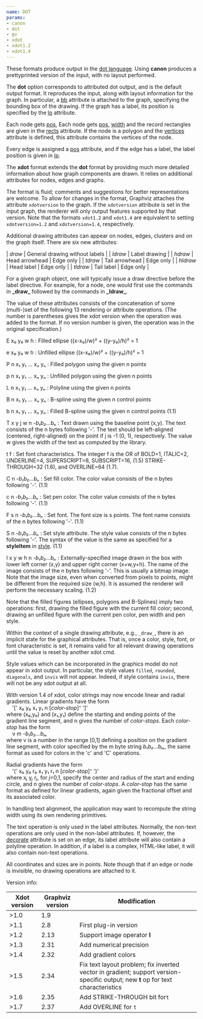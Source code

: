 ```yaml
---
name: DOT
params:
- canon
- dot
- gv
- xdot
- xdot1.2
- xdot1.4
---
```

These formats produce output in the
[dot language](lang.html).
Using **canon** produces a prettyprinted version of the input,
with no layout performed.

The **dot** option corresponds to attributed dot output,
and is the default output format.
It reproduces the input, along with layout information for the graph.
In particular, a [bb](attrs.html#d:bb) attribute is
attached to the graph, specifying the bounding box of the drawing.
If the graph has a label, its position is specified by the
[lp](attrs.html#d:lp) attribute.

Each node gets [pos](attrs.html#d:pos),
Each node gets [pos](attrs.html#d:pos),
[width](attrs.html#d:width) and
the record rectangles are given in the
[rects](attrs.html#d:rects) attribute.
If the node is a polygon and the
[vertices](attrs.html#d:vertices) attribute is defined, this
attribute contains the vertices of the node.

Every edge is
assigned a [pos](attrs.html#d:pos) attribute,
and if the edge has a label, the label position
is given in [lp](attrs.html#d:lp).

The **xdot** format extends the
**dot** format by providing much more detailed information about
how graph components are drawn. It relies on additional attributes
for nodes, edges and graphs.

The format is fluid; comments and
suggestions for better representations are welcome.
To allow for changes in the format, Graphviz attaches the attribute
`xdotversion` to the graph.
If the `xdotversion` attribute is set in the input graph, the renderer
will only output features supported by that version. Note that the formats `xdot1.2`
and `xdot1.4` are equivalent to setting `xdotversion=1.2` and `xdotversion=1.4`,
respectively.

Additional drawing attributes can appear on nodes, edges, clusters and
on the graph itself. There are six new attributes:

| _draw_   | General drawing without labels |
| _ldraw_  | Label drawing  |
| _hdraw_  | Head arrowhead | Edge only |
| _tdraw_  | Tail arrowhead | Edge only |
| _hldraw_ | Head label     | Edge only |
| _tldraw_ | Tail label     | Edge only |

For a given graph object, one will typically issue a draw directive before the
label directive. For example, for a node, one would first use the commands
in **\_draw\_** followed by the commands in **\_ldraw\_**.

The value of these attributes consists of the concatenation of some
(multi-)set of the following 13 rendering or attribute operations.
(The number is parentheses gives the xdot version when the operation
was added to the format. If no version number is given, the operation
was in the original specification.)

E x₀ y₀ w h
: Filled ellipse ((x-x₀)/w)² + ((y-y₀)/h)² = 1

e x₀ y₀ w h
: Unfilled ellipse ((x-x₀)/w)² + ((y-y₀)/h)² = 1

P n x₁ y₁ ... xₙ yₙ
: Filled polygon using the given n points

p n x₁ y₁ ... xₙ yₙ
: Unfilled polygon using the given n points

L n x₁ y₁ ... xₙ yₙ
: Polyline using the given n points

B n x₁ y₁ ... xₙ yₙ
: B-spline using the given n control points

b n x₁ y₁ ... xₙ yₙ
: Filled B-spline using the given n control points (1.1)

T x y j w n -<I>b₁b₂...bₙ</I>
: Text drawn using the baseline point (x,y). The text consists of the
n bytes following '-'. The text should be left-aligned (centered,
right-aligned) on the point if j is -1 (0, 1), respectively. The value
w gives the width of the text as computed by the library.

t f
: Set font characteristics. The integer f is the OR of BOLD=1, ITALIC=2, UNDERLINE=4, SUPERSCRIPT=8, SUBSCRIPT=16, (1.5) STRIKE-THROUGH=32 (1.6),
and OVERLINE=64 (1.7).

C n -<I>b₁b₂...bₙ</I>
: Set fill color. The color value consists of the
n bytes following '-'. (1.1)

c n -<I>b₁b₂...bₙ</I>
: Set pen color. The color value consists of the
n bytes following '-'. (1.1)

F s n -<I>b₁b₂...bₙ</I>
: Set font. The font size is s points. The font name consists of the
n bytes following '-'. (1.1)

S n -<I>b₁b₂...bₙ</I>
: Set style attribute. The style value consists of the
n bytes following '-'. The syntax of the value is the same as
specified for a **styleItem** in [style](attrs.html#k:style). (1.1)

I x y w h n -<I>b₁b₂...bₙ</I>
: Externally-specified image drawn in the box with lower left
corner (x,y) and upper right corner (x+w,y+h). The name of the image
consists of the n bytes following '-'. This is usually a bitmap
image. Note that the image size, even when converted from pixels to
points, might be different from the required size (w,h). It is
assumed the renderer will perform the necessary scaling. (1.2)

Note that the filled figures (ellipses, polygons and B-Splines)
imply two operations: first, drawing the filled figure with the
current fill color; second, drawing an unfilled figure with the
current pen color, pen width and pen style.

Within the context of a single drawing attribute, e.g., `_draw_`, there is
an implicit state for the graphical attributes. That is, once a color, style, font, or
font characteristic is set, it remains valid for all relevant drawing operations
until the value is reset by another xdot cmd.

Style values which can be incorporated in the graphics model do not
appear in xdot output. In particular, the style values
`filled`, `rounded`, `diagonals`, and `invis`
will not appear. Indeed, if style contains `invis`,
there will not be any xdot output at all.

With version 1.4 of xdot, color strings may now encode linear and radial gradients. Linear
gradients have the form <br>
&nbsp;&nbsp;&nbsp;&nbsp;'[' x₀ y₀ x₁ y₁ n [<I>color-stop</I>]⁺ ']'<br>
where (x₀,y₀) and (x₁,y₁) define the starting and
ending points of the gradient line segment, and n gives the number of <I>color-stops</I>. Each
<I>color-stop</I> has the form<br>
&nbsp;&nbsp;&nbsp;&nbsp;v m -<I>b₁b₂...bₘ</I><br>
where v is a number in the range [0,1] defining a position on the gradient line segment, with
color specified by the m byte string <I>b₁b₂...bₘ</I>,
the same format as used for colors in the 'c' and 'C' operations.

Radial gradients have the form<br>
&nbsp;&nbsp;&nbsp;&nbsp;'(' x₀ y₀ r₀ x₁ y₁ r₁ n [<I>color-stop</I>]⁺ ')' <br>
where x<i>ⱼ</i> y<i>ⱼ</i> r<i>ⱼ</i>, for <i>j</i>=0,1, specify
the center and radius of the start and ending circle, and n gives the number of _color-stops_.
A _color-stop_ has the same format as defined for linear gradients, again given the fractional
offset and its associated color.

In handling text alignment, the application may want to recompute the
string width using its own rendering primitives.

The text operation is only used in the label attributes. Normally,
the non-text operations are only used in the non-label attributes.
If, however, the [decorate](attrs.html#d:decorate)
attribute is set on an edge, its label
attribute will also contain a polyline operation.
In addition, if a label is a complex, HTML-like label, it will also
contain non-text operations.

All coordinates and sizes are in points.
Note though that if
an edge or node is invisible, no drawing operations are attached to it.

Version info:

| Xdot version | Graphviz version | Modification
| ------------ | ---------------- | ------------
| >1.0         | 1.9
| >1.1         | 2.8              | First plug-in version
| >1.2         | 2.13             | Support image operator **I**
| >1.3         | 2.31             | Add numerical precision
| >1.4         | 2.32             | Add gradient colors
| >1.5         | 2.34             | Fix text layout problem; fix inverted vector in gradient; support version-specific output; new **t** op for text characteristics
| >1.6         | 2.35             | Add STRIKE-THROUGH bit for`t`
| >1.7         | 2.37             | Add OVERLINE for `t`
